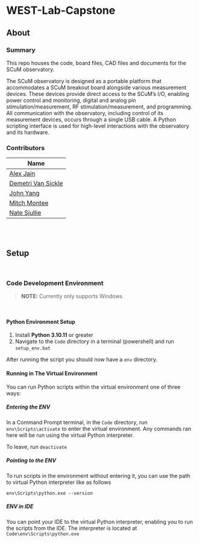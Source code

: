﻿# WEST-Lab-Capstone

## About

### Summary
This repo houses the code, board files, CAD files and documents for the SCuM observatory.

The SCuM observatory is designed as a portable platform that accommodates a SCuM breakout board alongside various measurement devices. These devices provide direct access to the SCuM’s I/O, enabling power control and monitoring, digital and analog pin stimulation/measurement, RF stimulation/measurement, and programming. All communication with the observatory, including control of its measurement devices, occurs through a single USB cable. A Python scripting interface is used for high-level interactions with the observatory and its hardware.


### Contributors
| Name                  |
|-----------------------|
| [Alex Jain](https://github.com/ajainPSU)   |
| [Demetri Van Sickle](https://github.com/HailStorm32) |
| [John Yang](https://github.com/yan7-psu)  |
| [Mitch Montee](https://github.com/mmontee)  |
|[Nate Sjullie](https://github.com/nsjullie) |


<br>

<br>

## Setup
<br>

### Code Development Environment

> **NOTE:** Currently only supports Windows

<br>

#### Python Environment Setup

 1. Install **Python 3.10.11** or greater
 2. Navigate to the `Code` directory in a terminal (powershell) and run `setup_env.bat`

After running the script you should now have a `env` directory. 


#### Running in The Virtual Environment
You can run Python scripts within the virtual environment one of three ways:

##### Entering the ENV
In a Command Prompt terminal, in the `Code` directory, run `env\Scripts\activate` to enter the virtual environment. Any commands ran here will be run using the virtual Python interpreter. 

To leave, run `deactivate`

##### Pointing to the ENV
To run scripts in the environment without entering it, you can use the path to virtual Python interpreter like as follows

    env\Scripts\python.exe --version

##### ENV in IDE
You can point your IDE to the virtual Python interpreter, enabling you to run the scripts from the IDE.
The interpreter is located at `Code\env\Scripts\python.exe`

